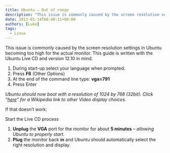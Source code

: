 ```yaml
---
title: Ubuntu – Out of range
description: "This issue is commonly caused by the screen resolution settings in Ubuntu becoming too high for the actual monitor. This guide is written with the Ubunt..."
date: 2013-01-14T08:40:11+00:00
authors: [Luke]
tags:
  - Linux
---
```

This issue is commonly caused by the screen resolution settings in Ubuntu becoming too high for the actual monitor. This guide is written with the Ubuntu Live CD and version 12.10 in mind.

  1. During start-up select your language when prompted.
  2. Press **F6** (Other Options)
  3. At the end of the command line type: **vga=791**
  4. Press Enter

_Ubuntu should now boot with a resolution of 1024 by 768 (32bit). Click &#8220;<a title="VESA Video Modes" href="http://en.wikipedia.org/wiki/VESA_BIOS_Extensions#Linux_video_mode_numbers" target="_blank">here</a>&#8221; for a Wikipedia link to other Video display choices._

If that doesn&#8217;t work:

Start the Live CD process

  1. **Unplug** the **VGA** port for the monitor for about **5 minutes** &#8211; _allowing Ubuntu to properly start._
  2. **Plug** the monitor back **in** and Ubuntu should automatically select the right resolution and display.